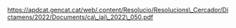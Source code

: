 https://apdcat.gencat.cat/web/.content/Resolucio/Resolucions\_Cercador/Dictamens/2022/Documents/ca\_iai\_2022\_050.pdf

